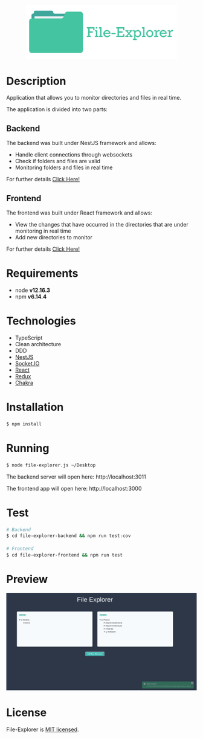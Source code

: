 <p align="center">
  <img src="./assets/logo.png" width="400" alt="File-Explorer Logo" />
</p>

# Description

Application that allows you to monitor directories and files in real time.

The application is divided into two parts:

## Backend

The backend was built under NestJS framework and allows:

- Handle client connections through websockets
- Check if folders and files are valid
- Monitoring folders and files in real time

For further details [Click Here!](./file-explorer-backend/README.md)

## Frontend

The frontend was built under React framework and allows:

- View the changes that have occurred in the directories that are under monitoring in real time
- Add new directories to monitor

For further details [Click Here!](./file-explorer-frontend/README.md)

# Requirements

- node **v12.16.3**
- npm **v6.14.4**

# Technologies

- TypeScript
- Clean architecture
- DDD
- [NestJS](https://nestjs.com/)
- [Socket.IO](https://socket.io/)
- [React](https://reactjs.org/)
- [Redux](https://redux.js.org/)
- [Chakra](https://chakra-ui.com/)

# Installation

```bash
$ npm install
```

# Running

```bash
$ node file-explorer.js ~/Desktop
```

The backend server will open here: http://localhost:3011

The frontend app will open here: http://localhost:3000

# Test

```bash
# Backend
$ cd file-explorer-backend && npm run test:cov

# Frontend
$ cd file-explorer-frontend && npm run test
```

# Preview

<img src="./assets/preview.png" width="1000" />

# License

File-Explorer is [MIT licensed](LICENSE).
